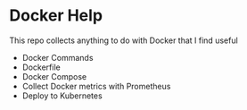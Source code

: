 # Docker Help

This repo collects anything to do with Docker that I find useful 

- Docker Commands 
- Dockerfile
- Docker Compose
- Collect Docker metrics with Prometheus
- Deploy to Kubernetes